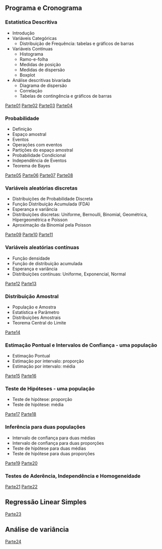 ## Programa e Cronograma

### Estatística Descritiva

* Introdução
* Variáveis Categóricas
  + Distribuição de Frequência: tabelas e gráficos de barras
* Variáveis Contínuas
  + Histograma
  + Ramo-e-folha
  + Medidas de posição
  + Medidas de dispersão
  + Boxplot
* Análise descritivas bivariada
  + Diagrama de dispersão
  + Correlação
  + Tabelas de contingência e gráficos de barras

[Parte01](slides/parte01/parte01.html)
[Parte02](slides/parte02/parte02.html)
[Parte03](slides/parte03/parte03.html)
[Parte04](slides/parte04/parte04.html)


### Probabilidade

* Definição
* Espaço amostral
* Eventos
* Operações com eventos
* Partições do espaço amostral
* Probabilidade Condicional
* Independência de Eventos
* Teorema de Bayes 

[Parte05](slides/parte05/parte05.html)
[Parte06](slides/parte06/parte06.html)
[Parte07](slides/parte07/parte07.html)
[Parte08](slides/parte08/parte08.html)



### Variáveis aleatórias discretas
* Distribuições de Probabilidade Discreta
* Função Distribuição Acumulada (FDA)
* Esperança e variância
* Distribuições discretas: Uniforme, Bernoulli, Binomial, Geométrica, Hipergeométrica e Poisson
* Aproximação da Binomial pela Poisson

[Parte09](slides/parte09/parte09.html)
[Parte10](slides/parte10/parte10.html)
[Parte11](slides/parte11/parte11.html)


### Variáveis aleatórias contínuas
* Função densidade
* Função de distribuição acumulada
* Esperança e variância
* Distribuições contínuas: Uniforme, Exponencial, Normal

[Parte12](slides/parte12/parte12.html)
[Parte13](slides/parte13/parte13.html)

### Distribuição Amostral
* População e Amostra
* Estatística e Parâmetro
* Distribuições Amostrais
* Teorema Central do Limite

[Parte14](slides/parte14/parte14.html)

### Estimação Pontual e Intervalos de Confiança - uma população
* Estimação Pontual
* Estimação por intervalo: proporção
* Estimação por intervalo: média

[Parte15](slides/parte15/parte15.html)
[Parte16](slides/parte16/parte16.html)

### Teste de Hipóteses - uma população

* Teste de hipótese: proporção
* Teste de hipótese: média

[Parte17](slides/parte17/parte17.html)
[Parte18](slides/parte18/parte18.html)

### Inferência para duas populações

* Intervalo de confiança para duas médias
* Intervalo de confiança para duas proporções
* Teste de hipótese para duas médias
* Teste de hipótese para duas proporções

[Parte19](slides/parte19/parte19.html)
[Parte20](slides/parte20/parte20.html)

### Testes de Aderência, Independência e Homogeneidade

[Parte21](slides/parte21/parte21.html)
[Parte22](slides/parte22/parte22.html)

## Regressão Linear Simples

[Parte23](slides/parte23/parte23.html)

## Análise de variância

[Parte24](slides/parte24/parte24.html)
